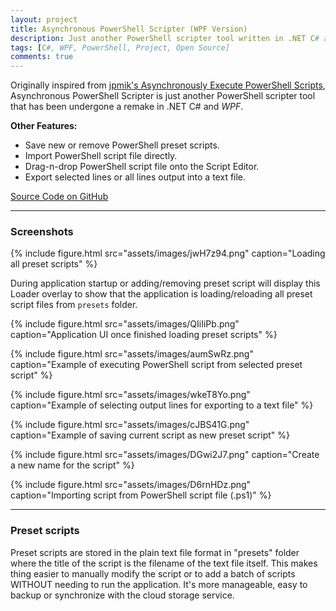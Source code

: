 ```yaml
---
layout: project
title: Asynchronous PowerShell Scripter (WPF Version)
description: Just another PowerShell scripter tool written in .NET C# and WPF to manage, run and learn PowerShell scripting.
tags: [C#, WPF, PowerShell, Project, Open Source]
comments: true
---
```


Originally inspired from [jpmik's Asynchronously Execute PowerShell Scripts](https://www.codeproject.com/Articles/18409/Asynchronously-Execute-PowerShell-Scripts-from-C), Asynchronous PowerShell Scripter is just another PowerShell scripter tool that has been undergone a remake in .NET C# and _WPF_.

**Other Features:**

- Save new or remove PowerShell preset scripts.
- Import PowerShell script file directly.
- Drag-n-drop PowerShell script file onto the Script Editor.
- Export selected lines or all lines output into a text file.

<a href="https://github.com/heiswayi/AsyncPowerShellScripter" class="button big">Source Code on GitHub</a>

<hr class="break">

### Screenshots

{% include figure.html src="assets/images/jwH7z94.png" caption="Loading all preset scripts" %}

During application startup or adding/removing preset script will display this Loader overlay to show that the application is loading/reloading all preset script files from `presets` folder.

{% include figure.html src="assets/images/QIiIiPb.png" caption="Application UI once finished loading preset scripts" %}

{% include figure.html src="assets/images/aumSwRz.png" caption="Example of executing PowerShell script from selected preset script" %}

{% include figure.html src="assets/images/wkeT8Yo.png" caption="Example of selecting output lines for exporting to a text file" %}

{% include figure.html src="assets/images/cJBS41G.png" caption="Example of saving current script as new preset script" %}

{% include figure.html src="assets/images/DGwi2J7.png" caption="Create a new name for the script" %}

{% include figure.html src="assets/images/D6rnHDz.png" caption="Importing script from PowerShell script file (.ps1)" %}

<hr class="break">

### Preset scripts

Preset scripts are stored in the plain text file format in "presets" folder where the title of the script is the filename of the text file itself. This makes thing easier to manually modify the script or to add a batch of scripts WITHOUT needing to run the application. It's more manageable, easy to backup or synchronize with the cloud storage service.
